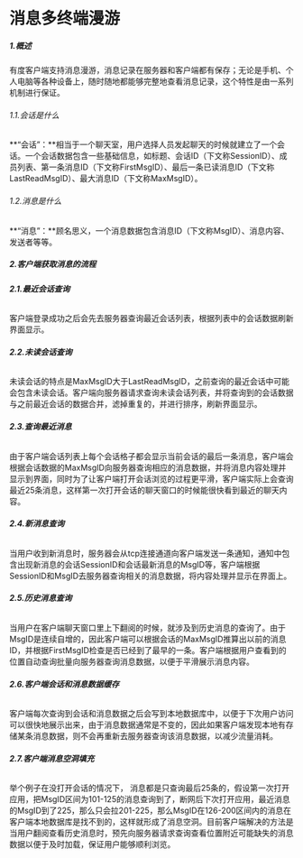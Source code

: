 # 消息多终端漫游

##### 1.概述

有度客户端支持消息漫游，消息记录在服务器和客户端都有保存；无论是手机、个人电脑等各种设备上，随时随地都能够完整地查看消息记录，这个特性是由一系列机制进行保证。

###### 1.1.会话是什么

**“会话”：**相当于一个聊天室，用户选择人员发起聊天的时候就建立了一个会话。一个会话数据包含一些基础信息，如标题、会话ID（下文称SessionID）、成员列表、第一条消息ID（下文称FirstMsgID）、最后一条已读消息ID（下文称LastReadMsgID）、最大消息ID（下文称MaxMsgID）。

###### 1.2.消息是什么

**“消息”：**顾名思义，一个消息数据包含消息ID（下文称MsgID）、消息内容、发送者等等。

##### 2.**客户端获取消息**的流程

###### **2.1.最近会话查询**

客户端登录成功之后会先去服务器查询最近会话列表，根据列表中的会话数据刷新界面显示。

###### **2.2.未读会话查询**

未读会话的特点是MaxMsgID大于LastReadMsgID，之前查询的最近会话中可能会包含未读会话。客户端向服务器请求查询未读会话列表，并将查询到的会话数据与之前最近会话的数据合并，滤掉重复的，并进行排序，刷新界面显示。

###### **2.3.查询最近消息**

由于客户端会话列表上每个会话格子都会显示当前会话的最后一条消息，客户端会根据会话数据的MaxMsgID向服务器查询相应的消息数据，并将消息内容处理并显示到界面，同时为了让客户端打开会话浏览的过程更平滑，客户端实际上会查询最近25条消息，这样第一次打开会话的聊天窗口的时候能很快看到最近的聊天内容。

###### **2.4.新消息查询**

当用户收到新消息时，服务器会从tcp连接通道向客户端发送一条通知，通知中包含出现新消息的会话SessionID和会话最新消息的MsgID等，客户端根据SessionID和MsgID去服务器查询相关的消息数据，将内容处理并显示在界面上。

###### **2.5.历史消息查询**

当用户在客户端聊天窗口里上下翻阅的时候，就涉及到历史消息的查询了。由于MsgID是连续自增的，因此客户端可以根据会话的MaxMsgID推算出以前的消息ID，并根据FirstMsgID检查是否已经到了最早的一条。客户端根据用户查看到的位置自动查询批量向服务器查询消息数据，以便于平滑展示消息内容。

###### **2.6.客户端会话和消息数据缓存**

客户端每次查询到会话和消息数据之后会写到本地数据库中，以便于下次用户访问可以很快地展示出来，由于消息数据通常是不变的，因此如果客户端发现本地有存储某条消息数据，则不会再重新去服务器查询该消息数据，以减少流量消耗。

###### **2.7.客户端消息空洞填充**

举个例子在没打开会话的情况下， 消息都是只查询最后25条的，假设第一次打开应用，把MsgID区间为101-125的消息查询到了，断网后下次打开应用，最近消息的MsgID到了225，那么只会拉201-225，那么MsgID在126-200区间内的消息在客户端本地数据库是找不到的，这样就形成了消息空洞。目前客户端解决的方法是当用户翻阅查看历史消息时，预先向服务器请求查询查看位置附近可能缺失的消息数据以便于及时加载，保证用户能够顺利浏览。

